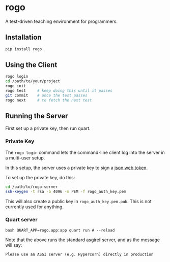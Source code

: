 # rogo

A test-driven teaching environment for programmers.

## Installation

```bash
pip install rogo
```

## Using the Client

```bash
rogo login
cd /path/to/your/project
rogo init
rogo test     # keep doing this until it passes
git commit    # once the test passes
rogo next     # to fetch the next test
```

## Running the Server

First set up a private key, then run quart.

### Private Key

The `rogo login` command lets the command-line client
log into the server in a multi-user setup.

In this setup, the server uses a private key to sign
a [json web token](https://jwt.io/).

To set up the private key, do this:

```bash
cd /path/to/rogo-server
ssh-keygen -t rsa -b 4096 -m PEM -f rogo_auth_key.pem
```

This will also create a public key in `rogo_auth_key.pem.pub`.
This is not currently used for anything.

### Quart server

``bash
QUART_APP=rogo.app:app quart run # --reload
``

Note that the above runs the standard asgiref server, and as the message will say:

```
Please use an ASGI server (e.g. Hypercorn) directly in production 
```
